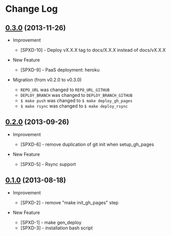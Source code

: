 Change Log
==========

[0.3.0][] (2013-11-26)
----------------------

- Improvement
    + [SPXD-10] - Deploy vX.X.X tag to docs/X.X.X instead of docs/vX.X.X

- New Feature
    + [SPXD-9] - PaaS deployment: heroku

- Migration (from v0.2.0 to v0.3.0)
    + `REPO_URL` was changed to `REPO_URL_GITHUB`
    + `DEPLOY_BRANCH` was changed to `DEPLOY_BRANCH_GITHUB`
    + `$ make push` was changed to `$ make deploy_gh_pages`
    + `$ make rsync` was changed to `$ make deploy_rsync`


[0.2.0][] (2013-09-26)
----------------------

- Improvement
    + [SPXD-6] - remove duplication of git init when setup_gh_pages

- New Feature
    + [SPXD-5] - Rsync support


[0.1.0][] (2013-08-18)
----------------------

- Improvement
    + [SPXD-2] - remove "make init_gh_pages" step

- New Feature
    + [SPXD-1] - make gen_deploy
    + [SPXD-3] - installation bash script


[0.1.0]: https://issues.teracy.org/secure/ReleaseNote.jspa?version=10003&styleName=Text&projectId=10405&Create=Create&atl_token=BD5N-YNBS-EHHQ-478Z%7C87dd31199258f9de5ade180582481463461ded32%7Clin

[0.2.0]: https://issues.teracy.org/secure/ReleaseNote.jspa?projectId=10405&version=10004

[0.3.0]: https://issues.teracy.org/secure/ReleaseNote.jspa?projectId=10405&version=10301
